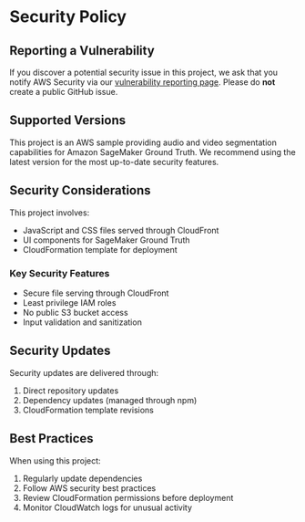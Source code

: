 # Security Policy

## Reporting a Vulnerability

If you discover a potential security issue in this project, we ask that you notify AWS Security via our [vulnerability reporting page](http://aws.amazon.com/security/vulnerability-reporting/). Please do **not** create a public GitHub issue.

## Supported Versions

This project is an AWS sample providing audio and video segmentation capabilities for Amazon SageMaker Ground Truth. We recommend using the latest version for the most up-to-date security features.

## Security Considerations

This project involves:
- JavaScript and CSS files served through CloudFront
- UI components for SageMaker Ground Truth
- CloudFormation template for deployment

### Key Security Features
- Secure file serving through CloudFront
- Least privilege IAM roles
- No public S3 bucket access
- Input validation and sanitization

## Security Updates

Security updates are delivered through:
1. Direct repository updates
2. Dependency updates (managed through npm)
3. CloudFormation template revisions

## Best Practices
When using this project:
1. Regularly update dependencies
2. Follow AWS security best practices
3. Review CloudFormation permissions before deployment
4. Monitor CloudWatch logs for unusual activity